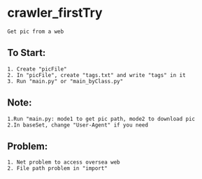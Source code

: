 # crawler_firstTry
    Get pic from a web

## To Start:
    1. Create "picFile" 
    2. In "picFile", create "tags.txt" and write "tags" in it
    3. Run "main.py" or "main_byClass.py"

## Note:
    1.Run "main.py: mode1 to get pic path, mode2 to download pic
    2.In baseSet, change "User-Agent" if you need

## Problem:
    1. Net problem to access oversea web
    2. File path problem in "import"
    
